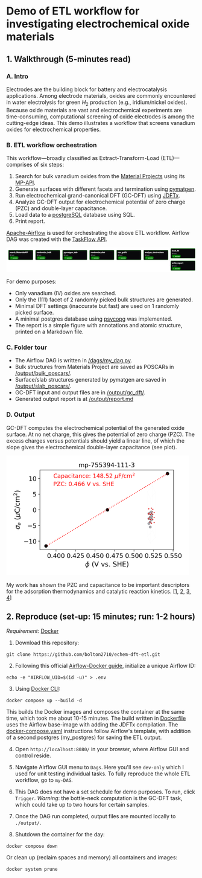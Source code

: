 # Demo of ETL workflow for investigating electrochemical oxide materials

## 1. Walkthrough (5-minutes read)

### A. Intro
Electrodes are the building block for battery and electrocatalysis applications.
Among electrode materials, oxides are commonly encountered in water electrolysis for green $H_2$ production (e.g., iridium/nickel oxides).
Because oxide materials are vast and electrochemical experiments are time-consuming,
computational screening of oxide electrodes is among the cutting-edge ideas.
This demo illustrates a workflow that screens vanadium oxides for electrochemical properties.

### B. ETL workflow orchestration
This workflow—broadly classified as Extract-Transform-Load (ETL)—comprises of six steps:
1. Search for bulk vanadium oxides from the [Material Projects](https://next-gen.materialsproject.org/) using its [MP-API](https://next-gen.materialsproject.org/api).
2. Generate surfaces with different facets and termination  using [pymatgen](https://pymatgen.org/).
3. Run electrochemical grand-canonical DFT (GC-DFT) using [JDFTx](https://jdftx.org).
4. Analyze GC-DFT output for electrochemical potential of zero charge (PZC) and double-layer capacitance.
5. Load data to a [postgreSQL](https://www.postgresql.org/) database using SQL.
6. Print report.

[Apache-Airflow](https://airflow.apache.org/) is used for orchestrating the above ETL workflow.
Airflow DAG was created with the [TaskFlow API](https://airflow.apache.org/docs/apache-airflow/stable/tutorial/taskflow.html).

![Screenshot from Airflow GUI](./dag.png)

For demo purposes:
- Only vanadium (IV) oxides are searched.
- Only the (111) facet of 2 randomly picked bulk structures are generated.
- Minimal DFT settings (inaccurate but fast) are used on 1 randomly picked surface.
- A minimal postgres database using [psycopg](https://www.psycopg.org/docs/index.html) was implemented.
- The report is a simple figure with annotations and atomic structure, printed on a Markdown file.

### C. Folder tour
- The Airflow DAG is written in [/dags/my_dag.py](./dags/my_dag.py).
- Bulk structures from Materials Project are saved as POSCARs in [/output/bulk_poscars/](./output/bulk_poscars/).
- Surface/slab structures generated by pymatgen are saved in [/output/slab_poscars/](./output/slab_poscars/).
- GC-DFT input and output files are in [/output/gc_dft/](./output/gc_dft/).
- Generated output report is at [/output/report.md](./output/report.md)

### D. Output
GC-DFT computes the electrochemical potential of the generated oxide surface.
At no net charge, this gives the potential of zero charge (PZC).
The excess charges versus potentials should yield a linear line, of which the slope gives the electrochemical double-layer capacitance (see plot).

![Example of report](./output/visualize/mp-755394-111-3.png)

My work has shown the PZC and capacitance to be important descriptors for the adsorption thermodynamics and catalytic reaction kinetics.
\[[1](https://www.nature.com/articles/s42004-025-01579-y),
[2](https://pubs.rsc.org/en/content/articlehtml/2025/sc/d5sc03757c),
[3](https://pubs.acs.org/doi/abs/10.1021/acs.jpcc.4c01457),
[4](https://pubs.acs.org/doi/abs/10.1021/acs.jpclett.4c01032)\]

## 2. Reproduce (set-up: 15 minutes; run: 1-2 hours)

*Requirement*: [Docker](https://docs.docker.com/get-started/get-docker/)

1. Download this repository: 

```
git clone https://github.com/bolton2710/echem-dft-etl.git
```

2. Following this official [Airflow-Docker guide](https://airflow.apache.org/docs/apache-airflow/stable/howto/docker-compose/index.html),
initialize a unique Airflow ID: 
```
echo -e "AIRFLOW_UID=$(id -u)" > .env
```

3. Using [Docker CLI](https://docs.docker.com/reference/cli/docker/): 
```
docker compose up --build -d
```
This builds the Docker images and composes the container at the same time, which took me about 10-15 minutes.
The build written in [Dockerfile](./Dockerfile) uses the Airflow base-image with adding the JDFTx compilation.
The [docker-compose.yaml](./docker-compose.yaml) instructions follow Airflow's template, with addition of a second postgres (my_postgres) for saving the ETL output.

4. Open `http://localhost:8080/` in your browser, where Airflow GUI and control reside.

5. Navigate Airflow GUI menu to `Dags`. Here you'll see `dev-only` which I used for unit testing individual tasks. To fully reproduce the whole ETL workflow, go to `my-DAG`. 

6. This DAG does not have a set schedule for demo purposes. To run, click `Trigger`. *Warning*: the bottle-neck computation is the GC-DFT task, which could take up to two hours for certain samples.

7. Once the DAG run completed, output files are mounted locally to `./output/`.

8. Shutdown the container for the day:
```
docker compose down
```
Or clean up (reclaim spaces and memory) all containers and images:
```
docker system prune
```